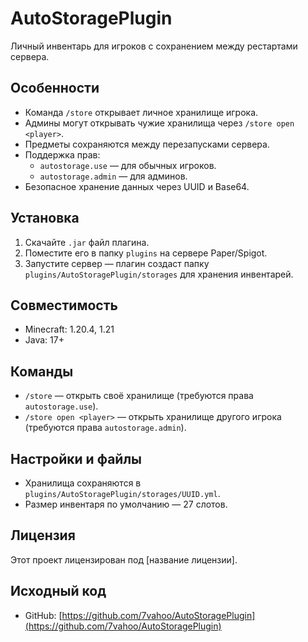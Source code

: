 # AutoStoragePlugin

Личный инвентарь для игроков с сохранением между рестартами сервера.

## Особенности

- Команда `/store` открывает личное хранилище игрока.
- Админы могут открывать чужие хранилища через `/store open <player>`.
- Предметы сохраняются между перезапусками сервера.
- Поддержка прав:
  - `autostorage.use` — для обычных игроков.
  - `autostorage.admin` — для админов.
- Безопасное хранение данных через UUID и Base64.

## Установка

1. Скачайте `.jar` файл плагина.
2. Поместите его в папку `plugins` на сервере Paper/Spigot.
3. Запустите сервер — плагин создаст папку `plugins/AutoStoragePlugin/storages` для хранения инвентарей.

## Совместимость

- Minecraft: 1.20.4, 1.21
- Java: 17+

## Команды

- `/store` — открыть своё хранилище (требуются права `autostorage.use`).
- `/store open <player>` — открыть хранилище другого игрока (требуются права `autostorage.admin`).

## Настройки и файлы

- Хранилища сохраняются в `plugins/AutoStoragePlugin/storages/UUID.yml`.
- Размер инвентаря по умолчанию — 27 слотов.

## Лицензия

Этот проект лицензирован под [название лицензии].

## Исходный код

- GitHub: [https://github.com/7vahoo/AutoStoragePlugin](https://github.com/7vahoo/AutoStoragePlugin)
